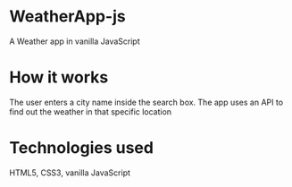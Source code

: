 # WeatherApp-js
A Weather app in vanilla JavaScript

# How it works
The user enters a city name inside the search box. The app uses an API to find out the weather in that specific location

# Technologies used
HTML5, CSS3, vanilla JavaScript
